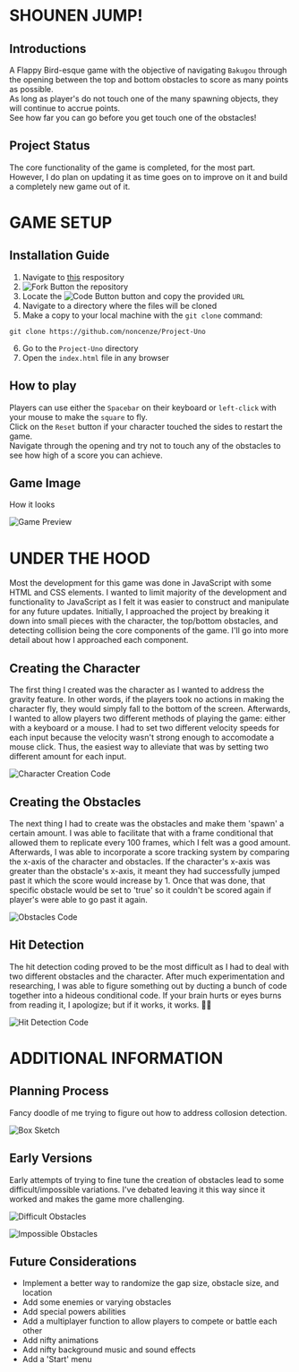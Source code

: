 # SHOUNEN JUMP!

## Introductions
A Flappy Bird-esque game with the objective of navigating `Bakugou` through the opening between the top and bottom obstacles to score as many points as possible. <br/>
As long as player's do not touch one of the many spawning objects, they will continue to accrue points. <br/>
See how far you can go before you get touch one of the obstacles!

## Project Status
The core functionality of the game is completed, for the most part. <br/>
However, I do plan on updating it as time goes on to improve on it and build a completely new game out of it.



# GAME SETUP

## Installation Guide
1. Navigate to [this](https://github.com/noncenze/Project-Uno) respository
2. ![Fork Button](/Screenshots/fork.png) the repository
3. Locate the ![Code Button](/Screenshots/code.png) button and copy the provided `URL`
4. Navigate to a directory where the files will be cloned
5. Make a copy to your local machine with the `git clone` command:
```
git clone https://github.com/noncenze/Project-Uno
```
6. Go to the `Project-Uno` directory
7. Open the `index.html` file in any browser

## How to play
Players can use either the `Spacebar` on their keyboard or `left-click` with your mouse to make the `square` to fly. <br/>
Click on the `Reset` button if your character touched the sides to restart the game. <br/>
Navigate through the opening and try not to touch any of the obstacles to see how high of a score you can achieve.

## Game Image
How it looks

![Game Preview](/Screenshots/game.png)



# UNDER THE HOOD

Most the development for this game was done in JavaScript with some HTML and CSS elements. I wanted to limit majority of the development and functionality to JavaScript as I felt it was easier to construct and manipulate for any future updates. Initially, I approached the project by breaking it down into small pieces with the character, the top/bottom obstacles, and detecting collision being the core components of the game. I'll go into more detail about how I approached each component.

## Creating the Character
The first thing I created was the character as I wanted to address the gravity feature. In other words, if the players took no actions in making the character fly, they would simply fall to the bottom of the screen. Afterwards, I wanted to allow players two different methods of playing the game: either with a keyboard or a mouse. I had to set two different velocity speeds for each input because the velocity wasn't strong enough to accomodate a mouse click. Thus, the easiest way to alleviate that was by setting two different amount for each input.

![Character Creation Code](/Screenshots/char_code.png)

## Creating the Obstacles
The next thing I had to create was the obstacles and make them 'spawn' a certain amount. I was able to facilitate that with a frame conditional that allowed them to replicate every 100 frames, which I felt was a good amount. Afterwards, I was able to incorporate a score tracking system by comparing the x-axis of the character and obstacles. If the character's x-axis was greater than the obstacle's x-axis, it meant they had successfully jumped past it which the score would increase by 1. Once that was done, that specific obstacle would be set to 'true' so it couldn't be scored again if player's were able to go past it again.

![Obstacles Code](/Screenshots/obstacles_code.png)

## Hit Detection
The hit detection coding proved to be the most difficult as I had to deal with two different obstacles and the character. After much experimentation and researching, I was able to figure something out by ducting a bunch of code together into a hideous conditional code. If your brain hurts or eyes burns from reading it, I apologize; but if it works, it works. 🤷‍♂️

![Hit Detection Code](/Screenshots/hit_code.png)



# ADDITIONAL INFORMATION

## Planning Process
Fancy doodle of me trying to figure out how to address collosion detection.

![Box Sketch](/Screenshots/sketch.jpeg)

## Early Versions
Early attempts of trying to fine tune the creation of obstacles lead to some difficult/impossible variations. I've debated leaving it this way since it worked and makes the game more challenging.

![Difficult Obstacles](/Screenshots/difficult.png)

![Impossible Obstacles](/Screenshots/impossible.png)

## Future Considerations
* Implement a better way to randomize the gap size, obstacle size, and location
* Add some enemies or varying obstacles
* Add special powers abilities
* Add a multiplayer function to allow players to compete or battle each other
* Add nifty animations
* Add nifty background music and sound effects
* Add a 'Start' menu